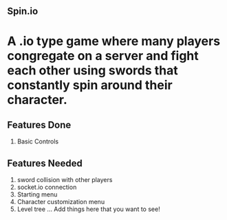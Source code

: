 ## Spin.io
# A .io type game where many players congregate on a server and fight each other using swords that constantly spin around their character.

## Features Done
1. Basic Controls

## Features Needed
1. sword collision with other players
2. socket.io connection
3. Starting menu
4. Character customization menu
5. Level tree
... Add things here that you want to see!
